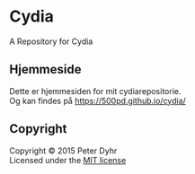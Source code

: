 # Cydia
A Repository for Cydia

## Hjemmeside
Dette er hjemmesiden for mit cydiarepositorie.  
Og kan findes på <https://500pd.github.io/cydia/>

## Copyright
Copyright © 2015 Peter Dyhr  
Licensed under the [MIT license](https://github.com/500pd/cydiarepo/blob/master/LICENSE)

